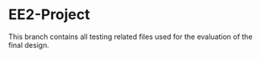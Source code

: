 # EE2-Project

This branch contains all testing related files used for the evaluation of the final design.
